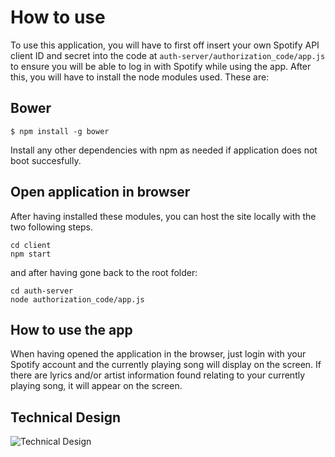 # How to use

To use this application, you will have to first off insert your own Spotify API client ID and secret into the code at ```auth-server/authorization_code/app.js``` to ensure you will be able to log in with Spotify while using the app. After this, you will have to install the node modules used. These are:
## Bower
```
$ npm install -g bower
```
Install any other dependencies with npm as needed if application does not boot succesfully.

## Open application in browser
After having installed these modules, you can host the site locally with the two following steps.
```
cd client
npm start
```
and after having gone back to the root folder:
```
cd auth-server
node authorization_code/app.js
```
## How to use the app

When having opened the application in the browser, just login with your Spotify account and the currently playing song will display on the screen. If there are lyrics and/or artist information found relating to your currently playing song, it will appear on the screen.

## Technical Design
![Technical Design](https://i.imgur.com/dFEzJDW.png)
